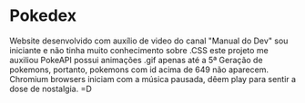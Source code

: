 # Pokedex
Website desenvolvido com auxílio de video do canal "Manual do Dev" sou iniciante e não tinha muito conhecimento sobre .CSS este projeto me auxiliou
PokeAPI possui animações .gif apenas até a 5ª Geração de pokemons, portanto, pokemons com id acima de 649 não aparecem.
Chromium browsers iniciam com a música pausada, dêem play para sentir a dose de nostalgia. =D
